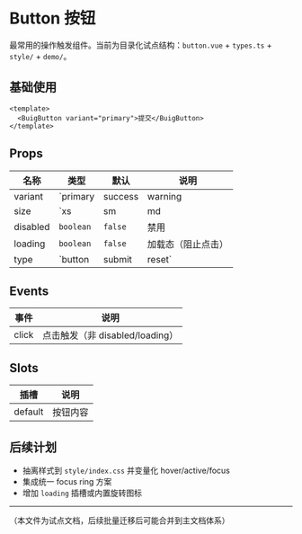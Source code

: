 # Button 按钮

最常用的操作触发组件。当前为目录化试点结构：`button.vue` + `types.ts` + `style/` + `demo/`。

## 基础使用

```vue
<template>
  <BuigButton variant="primary">提交</BuigButton>
</template>
```

## Props

| 名称 | 类型 | 默认 | 说明 |
|------|------|------|------|
| variant | `primary | success | warning | danger | neutral` | `primary` | 视觉语义 |
| size | `xs | sm | md | lg` | `md` | 尺寸 |
| disabled | `boolean` | `false` | 禁用 |
| loading | `boolean` | `false` | 加载态（阻止点击） |
| type | `button | submit | reset` | `button` | 按钮原生类型 |

## Events

| 事件 | 说明 |
|------|------|
| click | 点击触发（非 disabled/loading） |

## Slots

| 插槽 | 说明 |
|------|------|
| default | 按钮内容 |

## 后续计划
- 抽离样式到 `style/index.css` 并变量化 hover/active/focus
- 集成统一 focus ring 方案
- 增加 `loading` 插槽或内置旋转图标

---
（本文件为试点文档，后续批量迁移后可能合并到主文档体系）